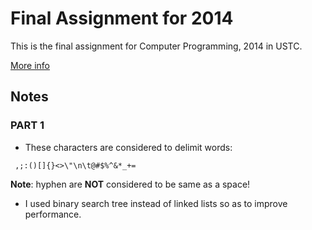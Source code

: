 Final Assignment for 2014
=================================

This is the final assignment for Computer Programming, 2014 in USTC.

[More info](http://staff.ustc.edu.cn/~ivm/Cprogramming/content/FinalAssignment_v2.pdf)

Notes
--------------------------------

### PART 1

- These characters are considered to delimit words:
```
 ,;:()[]{}<>\"\n\t@#$%^&*_+=
```
**Note**: hyphen are **NOT** considered to be same as a space!

- I used binary search tree instead of linked lists so as to improve
performance.
